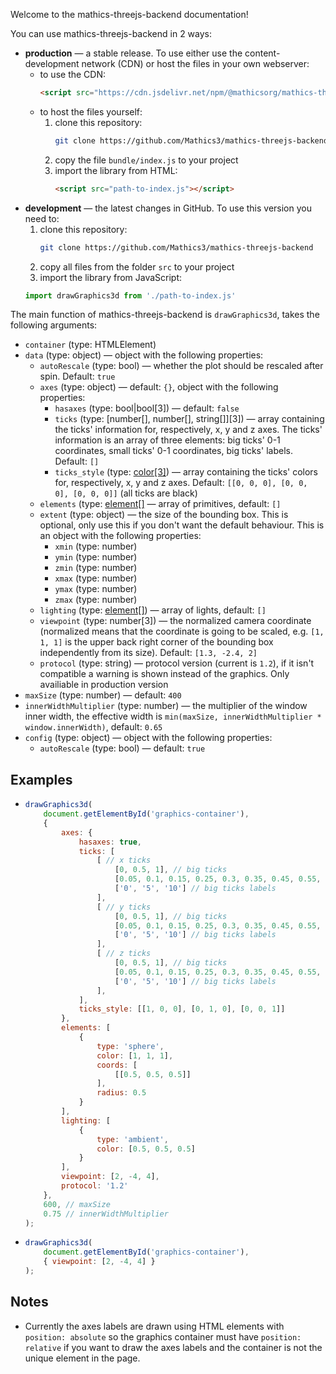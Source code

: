 Welcome to the mathics-threejs-backend documentation!

You can use mathics-threejs-backend in 2 ways:
- **production** — a stable release. To use either use the content-development network (CDN) or host the files in your own webserver:
  - to use the CDN:
    ```html
    <script src="https://cdn.jsdelivr.net/npm/@mathicsorg/mathics-threejs-backend"></script>
    ```
  - to host the files yourself:
    1. clone this repository:
       ```sh
       git clone https://github.com/Mathics3/mathics-threejs-backend
       ```
    2. copy the file `bundle/index.js` to your project
    3. import the library from HTML:
       ```html
       <script src="path-to-index.js"></script>
       ```
- **development** — the latest changes in GitHub. To use this version you need to:
  1. clone this repository:
     ```sh
     git clone https://github.com/Mathics3/mathics-threejs-backend
     ```
  2. copy all files from the folder `src` to your project
  3. import the library from JavaScript:
  ```js
  import drawGraphics3d from './path-to-index.js'
  ```

The main function of mathics-threejs-backend is `drawGraphics3d`, takes the following arguments:
- `container` (type: HTMLElement)
- `data` (type: object) — object with the following properties:
  - `autoRescale` (type: bool) — whether the plot should be rescaled after spin. Default: `true`
  - `axes` (type: object) — default: `{}`, object with the following properties:
    - `hasaxes` (type: bool\|bool[3]) — default: `false`
    - `ticks` (type: [number[], number[], string[]][3]) — array containing the ticks' information for, respectively, x, y and z axes. The ticks' information is an array of three elements: big ticks' 0-1 coordinates, small ticks' 0-1 coordinates, big ticks' labels. Default: `[]`
    - `ticks_style` (type: [color[3]](/mathics-threejs-backend/types/color)) — array containing the ticks' colors for, respectively, x, y and z axes. Default: `[[0, 0, 0], [0, 0, 0], [0, 0, 0]]` (all ticks are black)
  - `elements` (type: [element[]](/mathics-threejs-backend/types/color) — array of primitives, default: `[]`
  - `extent` (type: object) — the size of the bounding box. This is optional, only use this if you don't want the default behaviour. This is an object with the following properties:
    - `xmin` (type: number)
    - `ymin` (type: number)
    - `zmin` (type: number)
    - `xmax` (type: number)
    - `ymax` (type: number)
    - `zmax` (type: number)
  - `lighting` (type: [element[]](/mathics-threejs-backend/types/element)) — array of lights, default: `[]`
  - `viewpoint` (type: number[3]) — the normalized camera coordinate (normalized means that the coordinate is going to be scaled, e.g. `[1, 1, 1]` is the upper back right corner of the bounding box independently from its size). Default: `[1.3, -2.4, 2]`
  - `protocol` (type: string) — protocol version (current is `1.2`), if it isn't compatible a warning is shown instead of the graphics. Only availiable in production version
- `maxSize` (type: number) — default: `400`
- `innerWidthMultiplier` (type: number) — the multiplier of the window inner width, the effective width is `min(maxSize, innerWidthMultiplier * window.innerWidth)`, default: `0.65`
- `config` (type: object) — object with the following properties:
  - `autoRescale` (type: bool) — default: `true`

## Examples
- ```js
  drawGraphics3d(
      document.getElementById('graphics-container'),
      {
          axes: {
              hasaxes: true,
              ticks: [
                  [ // x ticks
                      [0, 0.5, 1], // big ticks
                      [0.05, 0.1, 0.15, 0.25, 0.3, 0.35, 0.45, 0.55, 0.65, 0.7, 0.75, 0.85, 0.9, 0.95], // small ticks
                      ['0', '5', '10'] // big ticks labels
                  ],
                  [ // y ticks
                      [0, 0.5, 1], // big ticks
                      [0.05, 0.1, 0.15, 0.25, 0.3, 0.35, 0.45, 0.55, 0.65, 0.7, 0.75, 0.85, 0.9, 0.95], // small ticks
                      ['0', '5', '10'] // big ticks labels
                  ],
                  [ // z ticks
                      [0, 0.5, 1], // big ticks
                      [0.05, 0.1, 0.15, 0.25, 0.3, 0.35, 0.45, 0.55, 0.65, 0.7, 0.75, 0.85, 0.9, 0.95], // small ticks
                      ['0', '5', '10'] // big ticks labels
                  ],
              ],
              ticks_style: [[1, 0, 0], [0, 1, 0], [0, 0, 1]]
          },
          elements: [
              {
                  type: 'sphere',
                  color: [1, 1, 1],
                  coords: [
                      [[0.5, 0.5, 0.5]]
                  ],
                  radius: 0.5
              }
          ],
          lighting: [
              {
                  type: 'ambient',
                  color: [0.5, 0.5, 0.5]
              }
          ],
          viewpoint: [2, -4, 4],
          protocol: '1.2'
      },
      600, // maxSize
      0.75 // innerWidthMultiplier
  );
  ```
  <div style='position: relative;' class='center' id='graphics-container-1'></div>
  <script>
      drawGraphics3d(
          document.getElementById('graphics-container-1'),
          {
              axes: {
                  hasaxes: true,
                  ticks: [
                      [ // x ticks
                          [0, 0.5, 1], // big ticks
                          [0.05, 0.1, 0.15, 0.25, 0.3, 0.35, 0.45, 0.55, 0.65, 0.7, 0.75, 0.85, 0.9, 0.95], // small ticks
                          ['0', '5', '10'] // big ticks labels
                      ],
                      [ // y ticks
                          [0, 0.5, 1], // big ticks
                          [0.05, 0.1, 0.15, 0.25, 0.3, 0.35, 0.45, 0.55, 0.65, 0.7, 0.75, 0.85, 0.9, 0.95], // small ticks
                          ['0', '5', '10'] // big ticks labels
                      ],
                      [ // z ticks
                          [0, 0.5, 1], // big ticks
                          [0.05, 0.1, 0.15, 0.25, 0.3, 0.35, 0.45, 0.55, 0.65, 0.7, 0.75, 0.85, 0.9, 0.95], // small ticks
                          ['0', '5', '10'] // big ticks labels
                      ],
                  ],
                  ticks_style: [[1, 0, 0], [0, 1, 0], [0, 0, 1]]
              },
              elements: [
                  {
                      type: 'sphere',
                      color: [1, 1, 1],
                      coords: [
                          [[0.5, 0.5, 0.5]]
                      ],
                      radius: 0.5
                  }
              ],
              lighting: [
                  {
                      type: 'ambient',
                      color: [0.5, 0.5, 0.5]
                  }
              ],
              viewpoint: [2, -4, 4],
              protocol: '1.2'
          },
          600, // maxSize
          0.75 // innerWidthMultiplier
      );
  </script>
- ```js
  drawGraphics3d(
      document.getElementById('graphics-container'),
      { viewpoint: [2, -4, 4] }
  );
  ```
  <div class='center' id='graphics-container-2'></div>
  <script>
      drawGraphics3d(
          document.getElementById('graphics-container-2'),
          { viewpoint: [2, -4, 4] }
      );
  </script>

## Notes
- Currently the axes labels are drawn using HTML elements with
  `position: absolute` so the graphics container must have
  `position: relative` if you want to draw the axes labels and the
  container is not the unique element in the page.
